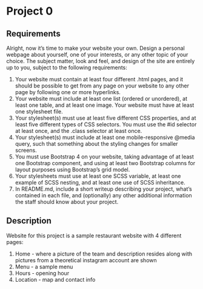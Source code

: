 # Project 0

## Requirements
Alright, now it’s time to make your website your own. Design a personal webpage about yourself, one of your interests, or any other topic of your choice. The subject matter, look and feel, and design of the site are entirely up to you, subject to the following requirements:

1. Your website must contain at least four different .html pages, and it should be possible to get from any page on your website to any other page by following one or more hyperlinks.
2. Your website must include at least one list (ordered or unordered), at least one table, and at least one image.
Your website must have at least one stylesheet file.
3. Your stylesheet(s) must use at least five different CSS properties, and at least five different types of CSS selectors. You must use the #id selector at least once, and the .class selector at least once.
4. Your stylesheet(s) must include at least one mobile-responsive @media query, such that something about the styling changes for smaller screens.
5. You must use Bootstrap 4 on your website, taking advantage of at least one Bootstrap component, and using at least two Bootstrap columns for layout purposes using Bootstrap’s grid model.
6. Your stylesheets must use at least one SCSS variable, at least one example of SCSS nesting, and at least one use of SCSS inheritance.
7. In README.md, include a short writeup describing your project, what’s contained in each file, and (optionally) any other additional information the staff should know about your project.

## Description
Website for this project is a sample restaurant website with 4 different pages:
1. Home - where a picture of the team and description resides along with pictures from a theoretical instagram account are shown
2. Menu - a sample menu
3. Hours - opening hour
4. Location - map and contact info
